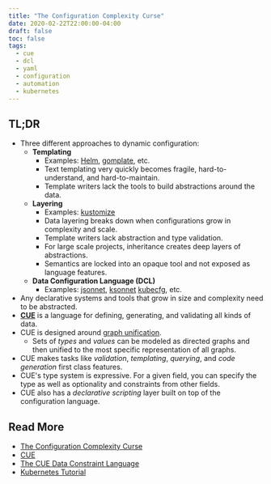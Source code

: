 ```yaml
---
title: "The Configuration Complexity Curse"
date: 2020-02-22T22:00:00-04:00
draft: false
toc: false
tags:
  - cue
  - dcl
  - yaml
  - configuration
  - automation
  - kubernetes
---
```


## TL;DR

  - Three different approaches to dynamic configuration:
    - **Templating**
      - Examples: [Helm](https://helm.sh), [gomplate](https://gomplate.ca), etc.
      - Text templating very quickly becomes fragile, hard-to-understand, and hard-to-maintain.
      - Template writers lack the tools to build abstractions around the data.
    - **Layering**
      - Examples: [kustomize](https://github.com/kubernetes-sigs/kustomize)
      - Data layering breaks down when configurations grow in complexity and scale.
      - Template writers lack abstraction and type validation.
      - For large scale projects, inheritance creates deep layers of abstractions.
      - Semantics are locked into an opaque tool and not exposed as language features.
    - **Data Configuration Language (DCL)**
      - Examples: [jsonnet](https://jsonnet.org), [ksonnet](https://github.com/ksonnet/ksonnet) [kubecfg](https://github.com/bitnami/kubecfg), etc.
  - Any declarative systems and tools that grow in size and complexity need to be abstracted.
  - [**CUE**](https://cuelang.org) is a language for defining, generating, and validating all kinds of data.
  - CUE is designed around [graph unification](https://en.wikipedia.org/wiki/Graph_theory#Subsumption_and_unification).
    - Sets of _types_ and _values_ can be modeled as directed graphs and then unified to the most specific representation of all graphs.
  - CUE makes tasks like _validation_, _templating_, _querying_, and _code generation_ first class features.
  - CUE's type system is expressive. For a given field, you can specify the type as well as optionality and constraints from other fields.
  - CUE also has a _declarative scripting_ layer built on top of the configuration language.

## Read More

  - [The Configuration Complexity Curse](https://blog.cedriccharly.com/post/20191109-the-configuration-complexity-curse)
  - [CUE](https://cuelang.org)
  - [The CUE Data Constraint Language](https://cue.googlesource.com/cue)
  - [Kubernetes Tutorial](https://cue.googlesource.com/cue/+/refs/heads/master/doc/tutorial/kubernetes/README.md)
